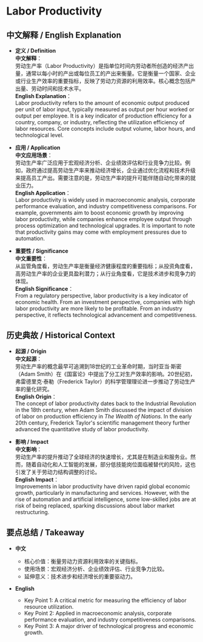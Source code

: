 # Labor Productivity

## 中文解释 / English Explanation

* **定义 / Definition**  
  **中文解释**：  
  劳动生产率（Labor Productivity）是指单位时间内劳动者所创造的经济产出量，通常以每小时的产出或每位员工的产出来衡量。它是衡量一个国家、企业或行业生产效率的重要指标，反映了劳动力资源的利用效率。核心概念包括产出量、劳动时间和技术水平。  
  **English Explanation**：  
  Labor productivity refers to the amount of economic output produced per unit of labor input, typically measured as output per hour worked or output per employee. It is a key indicator of production efficiency for a country, company, or industry, reflecting the utilization efficiency of labor resources. Core concepts include output volume, labor hours, and technological level.

* **应用 / Application**  
  **中文应用场景**：  
  劳动生产率广泛应用于宏观经济分析、企业绩效评估和行业竞争力比较。例如，政府通过提高劳动生产率来推动经济增长，企业通过优化流程和技术升级来提高员工产出。需要注意的是，劳动生产率的提升可能伴随自动化带来的就业压力。  
  **English Application**：  
  Labor productivity is widely used in macroeconomic analysis, corporate performance evaluation, and industry competitiveness comparisons. For example, governments aim to boost economic growth by improving labor productivity, while companies enhance employee output through process optimization and technological upgrades. It is important to note that productivity gains may come with employment pressures due to automation.

* **重要性 / Significance**  
  **中文重要性**：  
  从监管角度看，劳动生产率是衡量经济健康程度的重要指标；从投资角度看，高劳动生产率的企业更具盈利潜力；从行业角度看，它是技术进步和竞争力的体现。  
  **English Significance**：  
  From a regulatory perspective, labor productivity is a key indicator of economic health. From an investment perspective, companies with high labor productivity are more likely to be profitable. From an industry perspective, it reflects technological advancement and competitiveness.

## 历史典故 / Historical Context

* **起源 / Origin**  
  **中文起源**：  
  劳动生产率的概念最早可追溯到18世纪的工业革命时期，当时亚当·斯密（Adam Smith）在《国富论》中提出了分工对生产效率的影响。20世纪初，弗雷德里克·泰勒（Frederick Taylor）的科学管理理论进一步推动了劳动生产率的量化研究。  
  **English Origin**：  
  The concept of labor productivity dates back to the Industrial Revolution in the 18th century, when Adam Smith discussed the impact of division of labor on production efficiency in *The Wealth of Nations*. In the early 20th century, Frederick Taylor's scientific management theory further advanced the quantitative study of labor productivity.

* **影响 / Impact**  
  **中文影响**：  
  劳动生产率的提升推动了全球经济的快速增长，尤其是在制造业和服务业。然而，随着自动化和人工智能的发展，部分低技能岗位面临被替代的风险，这也引发了关于劳动力结构调整的讨论。  
  **English Impact**：  
  Improvements in labor productivity have driven rapid global economic growth, particularly in manufacturing and services. However, with the rise of automation and artificial intelligence, some low-skilled jobs are at risk of being replaced, sparking discussions about labor market restructuring.

## 要点总结 / Takeaway

* **中文**  
  - 核心价值：衡量劳动力资源利用效率的关键指标。  
  - 使用场景：宏观经济分析、企业绩效评估、行业竞争力比较。  
  - 延伸意义：技术进步和经济增长的重要驱动力。  

* **English**  
  - Key Point 1: A critical metric for measuring the efficiency of labor resource utilization.  
  - Key Point 2: Applied in macroeconomic analysis, corporate performance evaluation, and industry competitiveness comparisons.  
  - Key Point 3: A major driver of technological progress and economic growth.